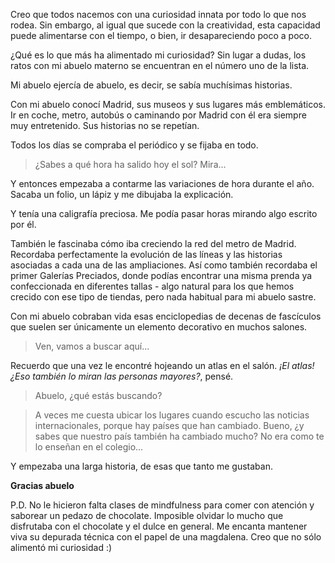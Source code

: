 Creo que todos nacemos con una curiosidad innata por todo lo que nos rodea. Sin embargo, al igual que sucede con la creatividad, esta capacidad puede alimentarse con el tiempo, o bien, ir desapareciendo poco a poco.

¿Qué es lo que más ha alimentado mi curiosidad? Sin lugar a dudas, los ratos con mi abuelo materno se encuentran en el número uno de la lista.

Mi abuelo ejercía de abuelo, es decir, se sabía muchísimas historias.

Con mi abuelo conocí Madrid, sus museos y sus lugares más emblemáticos. Ir en coche, metro, autobús o caminando por Madrid con él era siempre muy entretenido. Sus historias no se repetían.

Todos los días se compraba el periódico y se fijaba en todo.

> ¿Sabes a qué hora ha salido hoy el sol? Mira...

Y entonces empezaba a contarme las variaciones de hora durante el año. Sacaba un folio, un lápiz y me dibujaba la explicación.

Y tenía una caligrafía preciosa. Me podía pasar horas mirando algo escrito por él.

También le fascinaba cómo iba creciendo la red del metro de Madrid. Recordaba perfectamente la evolución de las líneas y las historias asociadas a cada una de las ampliaciones. Así como también recordaba el primer Galerías Preciados, donde podías encontrar una misma prenda ya confeccionada en diferentes tallas - algo natural para los que hemos crecido con ese tipo de tiendas, pero nada habitual para mi abuelo sastre.

Con mi abuelo cobraban vida esas enciclopedias de decenas de fascículos que suelen ser únicamente un elemento decorativo en muchos salones.

> Ven, vamos a buscar aquí...

Recuerdo que una vez le encontré hojeando un atlas en el salón. _¡El atlas! ¿Eso también lo miran las personas mayores?_, pensé.

> Abuelo, ¿qué estás buscando?

> A veces me cuesta ubicar los lugares cuando escucho las noticias internacionales, porque hay países que han cambiado. Bueno, ¿y sabes que nuestro país también ha cambiado mucho? No era como te lo enseñan en el colegio...

Y empezaba una larga historia, de esas que tanto me gustaban.

**Gracias abuelo**

P.D. No le hicieron falta clases de mindfulness para comer con atención y saborear un pedazo de chocolate. Imposible olvidar lo mucho que disfrutaba con el chocolate y el dulce en general. Me encanta mantener viva su depurada técnica con el papel de una magdalena. Creo que no sólo alimentó mi curiosidad :)

<!--
## Algunas notas

<ul>
{% for post in site.posts %}
<li><a href="{{ post.url }}">{{ post.title }}</a></li>
{% endfor %}
</ul>
-->
